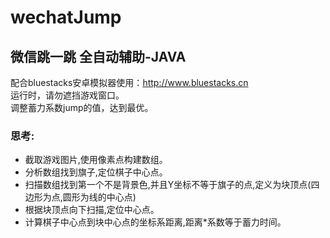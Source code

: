 # wechatJump
微信跳一跳 全自动辅助-JAVA
--
配合bluestacks安卓模拟器使用：http://www.bluestacks.cn<br>
运行时，请勿遮挡游戏窗口。<br>
调整蓄力系数jump的值，达到最优。<br>
### 思考:
* 截取游戏图片,使用像素点构建数组。
* 分析数组找到旗子,定位棋子中心点。
* 扫描数组找到第一个不是背景色,并且Y坐标不等于旗子的点,定义为块顶点(四边形为点,圆形为线的中心点)
* 根据块顶点向下扫描,定位中心点。
* 计算棋子中心点到块中心点的坐标系距离,距离*系数等于蓄力时间。
